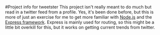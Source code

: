[nodejs]: http://nodejs.org
[expressjs]: http://expressjs.org

#Project info for tweetster
This project isn't really meant to do much but read in a twitter feed from a profile.  Yes, it's been done before, but this is more of just an exercise for me to get more familiar with [Node.js][nodejs] and the [Express framework][expressjs].
Express is mainly used for routing, so this might be a little bit overkill for this, but it works on getting current trends from twitter.